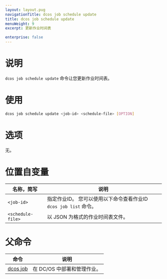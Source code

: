 ```yaml
---
layout: layout.pug
navigationTitle: dcos job schedule update
title: dcos job schedule update
menuWeight: 9
excerpt: 更新作业时间表

enterprise: false
---
```


    
# 说明
`dcos job schedule update` 命令让您更新作业时间表。

# 使用

```bash
dcos job schedule update <job-id> <schedule-file> [OPTION]
```

# 选项

无。

# 位置自变量

| 名称，简写 | 说明 |
|---------|-------------|
| `<job-id>`   |  指定作业ID。 您可以使用以下命令查看作业ID `dcos job list` 命令。|
| `<schedule-file>` | 以 JSON 为格式的作业时间表文件。|

# 父命令

| 命令 | 说明 |
|---------|-------------|
|  [dcos job](/cn/1.11/cli/command-reference/dcos-job/)  | 在 DC/OS 中部署和管理作业。|



